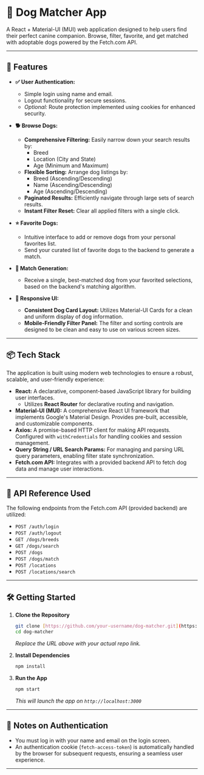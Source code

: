 # 🐶 Dog Matcher App

A React + Material-UI (MUI) web application designed to help users find their perfect canine companion. Browse, filter, favorite, and get matched with adoptable dogs powered by the Fetch.com API.

---

## 🚀 Features

* **✅ User Authentication:**
    * Simple login using name and email.
    * Logout functionality for secure sessions.
    * _Optional:_ Route protection implemented using cookies for enhanced security.

* **🐕 Browse Dogs:**
    * **Comprehensive Filtering:** Easily narrow down your search results by:
        * Breed
        * Location (City and State)
        * Age (Minimum and Maximum)
    * **Flexible Sorting:** Arrange dog listings by:
        * Breed (Ascending/Descending)
        * Name (Ascending/Descending)
        * Age (Ascending/Descending)
    * **Paginated Results:** Efficiently navigate through large sets of search results.
    * **Instant Filter Reset:** Clear all applied filters with a single click.

* **⭐ Favorite Dogs:**
    * Intuitive interface to add or remove dogs from your personal favorites list.
    * Send your curated list of favorite dogs to the backend to generate a match.

* **🎯 Match Generation:**
    * Receive a single, best-matched dog from your favorited selections, based on the backend's matching algorithm.

* **🧹 Responsive UI:**
    * **Consistent Dog Card Layout:** Utilizes Material-UI Cards for a clean and uniform display of dog information.
    * **Mobile-Friendly Filter Panel:** The filter and sorting controls are designed to be clean and easy to use on various screen sizes.

---

## 📦 Tech Stack

The application is built using modern web technologies to ensure a robust, scalable, and user-friendly experience:

* **React:** A declarative, component-based JavaScript library for building user interfaces.
    * Utilizes **React Router** for declarative routing and navigation.
* **Material-UI (MUI):** A comprehensive React UI framework that implements Google's Material Design. Provides pre-built, accessible, and customizable components.
* **Axios:** A promise-based HTTP client for making API requests. Configured with `withCredentials` for handling cookies and session management.
* **Query String / URL Search Params:** For managing and parsing URL query parameters, enabling filter state synchronization.
* **Fetch.com API:** Integrates with a provided backend API to fetch dog data and manage user interactions.

---

## 🧪 API Reference Used

The following endpoints from the Fetch.com API (provided backend) are utilized:

* `POST /auth/login`
* `POST /auth/logout`
* `GET /dogs/breeds`
* `GET /dogs/search`
* `POST /dogs`
* `POST /dogs/match`
* `POST /locations`
* `POST /locations/search`

---

## 🛠️ Getting Started

1.  **Clone the Repository**

    ```bash
    git clone [https://github.com/your-username/dog-matcher.git](https://github.com/your-username/dog-matcher.git)
    cd dog-matcher
    ```

    _Replace the URL above with your actual repo link._

2.  **Install Dependencies**

    ```bash
    npm install
    ```

3.  **Run the App**

    ```bash
    npm start
    ```

    _This will launch the app on `http://localhost:3000`_

---

## 🔐 Notes on Authentication

* You must log in with your name and email on the login screen.
* An authentication cookie (`fetch-access-token`) is automatically handled by the browser for subsequent requests, ensuring a seamless user experience.

---
